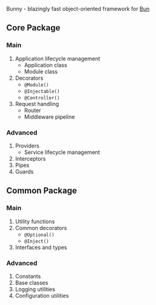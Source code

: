 Bunny - blazingly fast object-oriented framework for [Bun](https://github.com/oven-sh/bun)

## Core Package

### Main
1. Application lifecycle management
   - Application class
   - Module class
2. Decorators
   - `@Module()`
   - `@Injectable()`
   - `@Controller()`
3. Request handling
   - Router
   - Middleware pipeline

### Advanced
1. Providers
   - Service lifecycle management
2. Interceptors
3. Pipes
4. Guards

## Common Package

### Main
1. Utility functions
2. Common decorators
   - `@Optional()`
   - `@Inject()`
3. Interfaces and types

### Advanced
1. Constants
2. Base classes
3. Logging utilities
4. Configuration utilities
